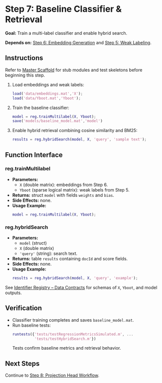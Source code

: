 # Step 7: Baseline Classifier & Retrieval

**Goal:** Train a multi-label classifier and enable hybrid search.

**Depends on:** [Step 6: Embedding Generation](step06_embedding_generation.md) and [Step 5: Weak Labeling](step05_weak_labeling.md).

## Instructions
Refer to [Master Scaffold](master_scaffold.md) for stub modules and test skeletons before beginning this step.

1. Load embeddings and weak labels:
   ```matlab
   load('data/embeddings.mat','X');
   load('data/Yboot.mat','Yboot');
   ```
2. Train the baseline classifier:
   ```matlab
   model = reg.trainMultilabel(X, Yboot);
   save('models/baseline_model.mat','model')
   ```
3. Enable hybrid retrieval combining cosine similarity and BM25:
   ```matlab
   results = reg.hybridSearch(model, X, 'query', 'sample text');
   ```

## Function Interface

### reg.trainMultilabel
- **Parameters:**
  - `X` (double matrix): embeddings from Step 6.
  - `Yboot` (sparse logical matrix): weak labels from Step 5.
- **Returns:** struct `model` with fields `weights` and `bias`.
- **Side Effects:** none.
- **Usage Example:**
  ```matlab
  model = reg.trainMultilabel(X, Yboot);
  ```

### reg.hybridSearch
- **Parameters:**
  - `model` (struct)
  - `X` (double matrix)
  - `'query'` (string): search text.
- **Returns:** table `results` containing `docId` and score fields.
- **Side Effects:** none.
- **Usage Example:**
  ```matlab
  results = reg.hybridSearch(model, X, 'query', 'example');
  ```

See [Identifier Registry – Data Contracts](identifier_registry.md#data-contracts) for schemas of `X`, `Yboot`, and model outputs.


## Verification
- Classifier training completes and saves `baseline_model.mat`.
- Run baseline tests:
  ```matlab
  runtests({'tests/testRegressionMetricsSimulated.m', ...
            'tests/testHybridSearch.m'})
  ```
  Tests confirm baseline metrics and retrieval behavior.

## Next Steps
Continue to [Step 8: Projection Head Workflow](step08_projection_head.md).
